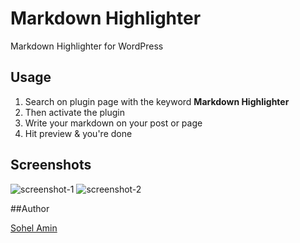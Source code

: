 # Markdown Highlighter
Markdown Highlighter for WordPress

## Usage

1. Search on plugin page with the keyword **Markdown Highlighter**
2. Then activate the plugin
3. Write your markdown on your post or page
4. Hit preview & you're done

## Screenshots

![screenshot-1](https://cloud.githubusercontent.com/assets/1708683/15625686/4c26a43c-24d2-11e6-97e4-e436632805f4.png)
![screenshot-2](https://cloud.githubusercontent.com/assets/1708683/15625688/506287f0-24d2-11e6-9fbf-30ed750a3760.png)

##Author

[Sohel Amin](http://www.sohelamin.com)